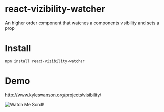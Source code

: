 # react-vizibility-watcher
An higher order component that watches a components visibility and sets a prop

# Install
`npm install react-vizibility-watcher`

# Demo
http://www.kyleswanson.org/projects/visibility/

![Watch Me Scroll!](http://www.kyleswanson.org/images/vizGif.gif)

